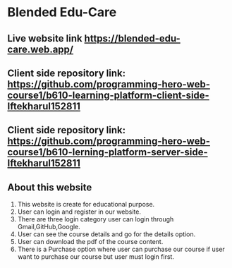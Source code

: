 # Blended Edu-Care

## Live website link https://blended-edu-care.web.app/

## Client side repository link:  https://github.com/programming-hero-web-course1/b610-learning-platform-client-side-Iftekharul152811

## Client side repository link: https://github.com/programming-hero-web-course1/b610-lerning-platform-server-side-Iftekharul152811

## About this website

1. This website is create for educational purpose.
2. User can login and register in our website.
3. There are three login category user can login through Gmail,GitHub,Google.
4. User can see the course details and go for the details option.
5. User can download the pdf of the course content.
6. There is a Purchase option where user can purchase our course if user want to purchase our course but user must login first.